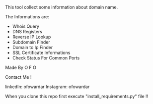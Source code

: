 This tool collect some information about domain name.

The Informations are:
- Whois Query
- DNS Registers
- Reverse IP Lookup
- Subdomain Finder
- Domain to Ip Finder
- SSL Certificate Informations
- Check Status For Common Ports


Made By O F O 

Contact Me !

linkedIn: ofowardar
Instagram: ofowardar

When you clone this repo first execute "install_requirements.py" file !!
